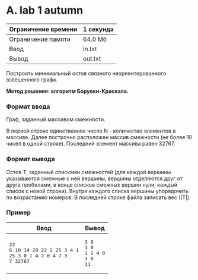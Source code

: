 # A. lab 1 autumn
| Ограничение времени | 1 секунда |
| ------------------- | --------- |
| Ограничение памяти  | 64.0 Мб   |
| Ввод                | in.txt    |
| Вывод               | out.txt   |

Построить минимальный остов связного неориентированного взвешенного графа.

**Метод решения: алгоритм Борувки-Краскала.**

### Формат ввода
Граф, заданный массивом смежности.

В первой строке единственное число N - количество элементов в массиве. Далее построчно расположен массив смежности (не более 10 чисел в одной строке). Последний элемент массива равен 32767.

### Формат вывода
Остов T, заданный списками смежностей (для каждой вершины указываются смежные с ней вершины, вершины отделяются друг от друга пробелами, в конце списков смежных вершин нули, каждый список с новой строки). Внутри каждого списка вершины упорядочить по возрастанию номеров. В последней строке файла записать вес (|T|).

### Пример
<table class="sample-tests">
            <thead>
                <tr>
                    <th>Ввод</th>
                    <th>Вывод</th>
                </tr>
            </thead>
            <tbody>
                <tr>
                    <td>
                        <pre>22
6 10 14 20 22 2 25 3 4 1
25 3 0 1 4 2 0 4 7 3
7 32767
</pre>
                    </td>
                    <td>
                        <pre>3 0
3 0
1 2 4 0
3 0
11
</pre>
                    </td>
                </tr>
            </tbody>
        </table>